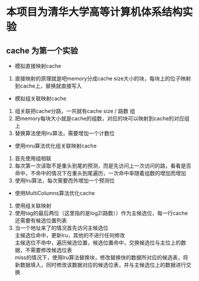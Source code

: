 # 本项目为清华大学高等计算机体系结构实验
## cache 为第一个实验
* 模拟直接映射cache
1. 直接映射的原理就是吧memory分成cache size大小的块，每块上的位子映射到cache上，替换就直接写入  
* 模拟组关联映射cache  
1. 组关联把cache分路，一共就有cache size / 路数 组  
2. 把memory每块大小就是cache的组数，对应的块可以映射到cache的对应组上  
3. 替换算法使用lru算法，需要增加一个计数位  
* 使用mru算法优化组关联映射cache  
1. 首先使用组相联
2. 每次第一次读取不是重头到尾的预测，而是先访问上一次访问的路，看看是否命中，不命中的情况下在重头到尾遍历，一次命中率随着组数的增加而增加  
3. 使用lru算法，每次需要而外增加一个预测位  
* 使用MultiColumns算法优化cache  
1. 使用组关联映射
2. 使用tag的最后两位（这里指的是log2(路数））作为主候选位，每一行cache还需要有候选位置列表  
3. 当一个地址来了的情况首先访问主候选位  
        主候选位命中，更新lru，其他的不进行任何修改  
        主候选位不命中，遍历候选位置，候选位置命中，交换候选位与主位上的数据，不需要修改候选位表  
        miss的情况下，使用lru算法替换块，修改替换快的数据所对应的候选表，将新数据填入，同时修改该数据对应的候选位表，并与主候选位上的数据进行交换  